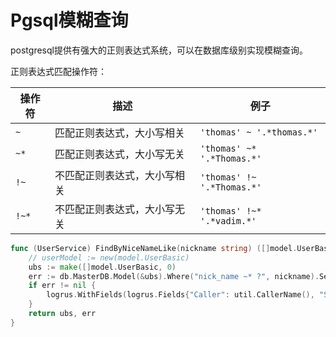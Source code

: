 # Pgsql模糊查询



postgresql提供有强大的正则表达式系统，可以在数据库级别实现模糊查询。

正则表达式匹配操作符：

| 操作符 | 描述                         | 例子                       |
| ------ | ---------------------------- | -------------------------- |
| `~`    | 匹配正则表达式，大小写相关   | `'thomas' ~ '.*thomas.*'`  |
| `~*`   | 匹配正则表达式，大小写无关   | `'thomas' ~* '.*Thomas.*'` |
| `!~`   | 不匹配正则表达式，大小写相关 | `'thomas' !~ '.*Thomas.*'` |
| `!~*`  | 不匹配正则表达式，大小写无关 | `'thomas' !~* '.*vadim.*'` |



```go
func (UserService) FindByNiceNameLike(nickname string) ([]model.UserBasic, error) {
	// userModel := new(model.UserBasic)
	ubs := make([]model.UserBasic, 0)
	err := db.MasterDB.Model(&ubs).Where("nick_name ~* ?", nickname).Select()
	if err != nil {
		logrus.WithFields(logrus.Fields{"Caller": util.CallerName(), "Scenes": "查询用户数据"}).Error(err)
	}
	return ubs, err
}

```

